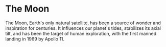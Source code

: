 # The Moon

The Moon, Earth's only natural satellite, has been a source of wonder and inspiration for centuries. It influences our planet's tides, stabilizes its axial tilt, and has been the target of human exploration, with the first manned landing in 1969 by Apollo 11.
